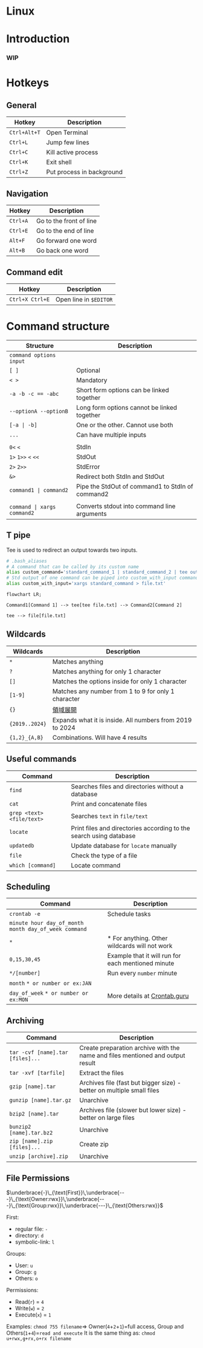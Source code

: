 # Linux

# Introduction

### WIP

# Hotkeys
## General

| Hotkey       | Description               |
| ------------ | ------------------------- |
| `Ctrl+Alt+T` | Open Terminal             |
| `Ctrl+L`     | Jump few lines            |
| `Ctrl+C`     | Kill active process       |
| `Ctrl+K`     | Exit shell                |
| `Ctrl+Z`     | Put process in background |

## Navigation

| Hotkey   | Description             |
| -------- | ----------------------- |
| `Ctrl+A` | Go to the front of line |
| `Ctrl+E` | Go to the end of line   |
| `Alt+F`  | Go forward one word     |
| `Alt+B`  | Go back one word        |
## Command edit

| Hotkey          | Description            |
| --------------- | ---------------------- |
| `Ctrl+X Ctrl+E` | Open line in `$EDITOR` |

# Command structure

| Structure                   | Description                                      |
| --------------------------- | ------------------------------------------------ |
| `command options input`     |                                                  |
| `[ ]`                       | Optional                                         |
| `< >`                       | Mandatory                                        |
| `-a -b -c == -abc`          | Short form options can be linked together        |
| `--optionA --optionB`       | Long form options cannot be linked together      |
| `[-a \| -b]`                | One or the other. Cannot use both                |
| `...`                       | Can have multiple inputs                         |
|                             |                                                  |
| `0<` `<`                    | StdIn                                            |
| `1>` `1>>` `<` `<<`         | StdOut                                           |
| `2>` `2>>`                  | StdError                                         |
| `&>`                        | Redirect both StdIn and StdOut                   |
| `command1 \| command2`      | Pipe the StdOut of command1 to StdIn of command2 |
|                             |                                                  |
| `command \| xargs command2` | Converts stdout into command line arguments      |

## T pipe

Tee is used to redirect an output towards two inputs.

```bash
# .bash_aliases
# A command that can be called by its custom name
alias custom_command='standard_command_1 | standard_command_2 | tee output.txt | standard_command_3'
# Std output of one command can be piped into custom_with_input command
alias custom_with_input='xargs standard_command > file.txt'
```


```mermaid
flowchart LR;

Command1[Command 1] --> tee[tee file.txt] --> Command2[Command 2]

tee --> file[file.txt] 
```
## Wildcards

| Wildcards      | Description                                              |
| -------------- | -------------------------------------------------------- |
| `*`            | Matches anything                                         |
| `?`            | Matches anything for only 1 character                    |
| `[]`           | Matches the options inside for only 1 character          |
| `[1-9]`        | Matches any number from 1 to 9 for only 1 character      |
| `{}`           | [領域展開](https://youtu.be/x9EI1aLFfAo)                     |
| `{2019..2024}` | Expands what it is inside. All numbers from 2019 to 2024 |
| `{1,2}_{A,B}`  | Combinations. Will have 4 results                        |

## Useful commands

| Command                   | Description                                                        |
| ------------------------- | ------------------------------------------------------------------ |
| `find`                    | Searches files and directories without a database                  |
| `cat`                     | Print and concatenate files                                        |
| `grep <text> <file/text>` | Searches `text` in `file/text`                                     |
| `locate`                  | Print files and directories according to the search using database |
| `updatedb`                | Update database for `locate` manually                              |
| `file`                    | Check the type of a file                                           |
| `which [command]`         | Locate command                                                     |

## Scheduling
| Command                                              | Description                                          |
| ---------------------------------------------------- | ---------------------------------------------------- |
| `crontab -e`                                         | Schedule tasks                                       |
| `minute hour day_of_month month day_of_week command` |                                                      |
| `*`                                                  | * For anything. Other wildcards will not work        |
| `0,15,30,45`                                         | Example that it will run for each mentioned minute   |
| `*/[number]`                                         | Run every `number` minute                            |
| `month` `* or number or ex:JAN`                      |                                                      |
| `day_of_week` `* or number or ex:MON`                | More details at [Crontab.guru](https://crontab.guru) |

## Archiving

| Command                          | Description                                                                    |
| -------------------------------- | ------------------------------------------------------------------------------ |
| `tar -cvf [name].tar [files]...` | Create preparation archive with the name and files mentioned and output result |
| `tar -xvf [tarfile]`             | Extract the files                                                              |
| `gzip [name].tar`                | Archives file (fast but bigger size) - better on multiple small files          |
| `gunzip [name].tar.gz`           | Unarchive                                                                      |
| `bzip2 [name].tar`               | Archives file (slower but lower size) - better on large files                  |
| `bunzip2 [name].tar.bz2`         | Unarchive                                                                      |
| `zip [name].zip [files]...`      | Create zip                                                                     |
| `unzip [archive].zip`            | Unarchive                                                                      |

## File Permissions

$\underbrace{-}\_{\text{First}}\,\underbrace{---}\_{\text{Owner:rwx}}\,\underbrace{---}\_{\text{Group:rwx}}\,\underbrace{---}\_{\text{Others:rwx}}$


First:
+ regular file: `-`
+ directory: `d`
+ symbolic-link: `l`

Groups:
+ User: `u`
+ Group: `g`
+ Others: `o`

Permissions:
+ Read(`r`) = `4`
+ Write(`w`) = `2`
+ Execute(`x`) = `1`

Examples:
`chmod 755 filename`=> Owner(`4`+`2`+`1`)=full access, Group and Others(`1`+`4`)=`read and execute`
It is the same thing as:
`chmod u+rwx,g+rx,o+rx filename`
